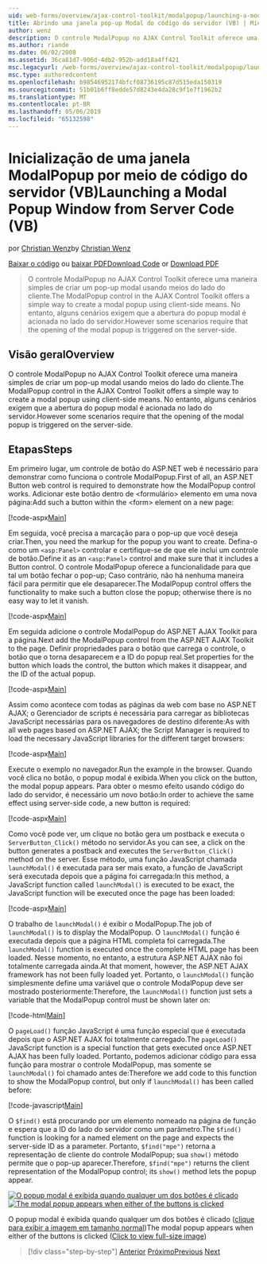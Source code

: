 ```yaml
---
uid: web-forms/overview/ajax-control-toolkit/modalpopup/launching-a-modal-popup-window-from-server-code-vb
title: Abrindo uma janela pop-up Modal do código do servidor (VB) | Microsoft Docs
author: wenz
description: O controle ModalPopup no AJAX Control Toolkit oferece uma maneira simples de criar um pop-up modal usando meios do lado do cliente. No entanto, alguns cenários exigem que o...
ms.author: riande
ms.date: 06/02/2008
ms.assetid: 36ca81d7-906d-4db2-952b-add18a4ff421
msc.legacyurl: /web-forms/overview/ajax-control-toolkit/modalpopup/launching-a-modal-popup-window-from-server-code-vb
msc.type: authoredcontent
ms.openlocfilehash: b98546952174bfcf08736195c87d515eda150319
ms.sourcegitcommit: 51b01b6ff8edde57d8243e4da28c9f1e7f1962b2
ms.translationtype: MT
ms.contentlocale: pt-BR
ms.lasthandoff: 05/06/2019
ms.locfileid: "65132598"
---
```

# <a name="launching-a-modal-popup-window-from-server-code-vb"></a><span data-ttu-id="2205d-104">Inicialização de uma janela ModalPopup por meio de código do servidor (VB)</span><span class="sxs-lookup"><span data-stu-id="2205d-104">Launching a Modal Popup Window from Server Code (VB)</span></span>

<span data-ttu-id="2205d-105">por [Christian Wenz](https://github.com/wenz)</span><span class="sxs-lookup"><span data-stu-id="2205d-105">by [Christian Wenz](https://github.com/wenz)</span></span>

<span data-ttu-id="2205d-106">[Baixar o código](http://download.microsoft.com/download/2/4/0/24052038-f942-4336-905b-b60ae56f0dd5/ModalPopup1.vb.zip) ou [baixar PDF](http://download.microsoft.com/download/b/6/a/b6ae89ee-df69-4c87-9bfb-ad1eb2b23373/modalpopup1VB.pdf)</span><span class="sxs-lookup"><span data-stu-id="2205d-106">[Download Code](http://download.microsoft.com/download/2/4/0/24052038-f942-4336-905b-b60ae56f0dd5/ModalPopup1.vb.zip) or [Download PDF](http://download.microsoft.com/download/b/6/a/b6ae89ee-df69-4c87-9bfb-ad1eb2b23373/modalpopup1VB.pdf)</span></span>

> <span data-ttu-id="2205d-107">O controle ModalPopup no AJAX Control Toolkit oferece uma maneira simples de criar um pop-up modal usando meios do lado do cliente.</span><span class="sxs-lookup"><span data-stu-id="2205d-107">The ModalPopup control in the AJAX Control Toolkit offers a simple way to create a modal popup using client-side means.</span></span> <span data-ttu-id="2205d-108">No entanto, alguns cenários exigem que a abertura do popup modal é acionada no lado do servidor.</span><span class="sxs-lookup"><span data-stu-id="2205d-108">However some scenarios require that the opening of the modal popup is triggered on the server-side.</span></span>

## <a name="overview"></a><span data-ttu-id="2205d-109">Visão geral</span><span class="sxs-lookup"><span data-stu-id="2205d-109">Overview</span></span>

<span data-ttu-id="2205d-110">O controle ModalPopup no AJAX Control Toolkit oferece uma maneira simples de criar um pop-up modal usando meios do lado do cliente.</span><span class="sxs-lookup"><span data-stu-id="2205d-110">The ModalPopup control in the AJAX Control Toolkit offers a simple way to create a modal popup using client-side means.</span></span> <span data-ttu-id="2205d-111">No entanto, alguns cenários exigem que a abertura do popup modal é acionada no lado do servidor.</span><span class="sxs-lookup"><span data-stu-id="2205d-111">However some scenarios require that the opening of the modal popup is triggered on the server-side.</span></span>

## <a name="steps"></a><span data-ttu-id="2205d-112">Etapas</span><span class="sxs-lookup"><span data-stu-id="2205d-112">Steps</span></span>

<span data-ttu-id="2205d-113">Em primeiro lugar, um controle de botão do ASP.NET web é necessário para demonstrar como funciona o controle ModalPopup.</span><span class="sxs-lookup"><span data-stu-id="2205d-113">First of all, an ASP.NET Button web control is required to demonstrate how the ModalPopup control works.</span></span> <span data-ttu-id="2205d-114">Adicionar este botão dentro de &lt;formulário&gt; elemento em uma nova página:</span><span class="sxs-lookup"><span data-stu-id="2205d-114">Add such a button within the &lt;form&gt; element on a new page:</span></span>

[!code-aspx[Main](launching-a-modal-popup-window-from-server-code-vb/samples/sample1.aspx)]

<span data-ttu-id="2205d-115">Em seguida, você precisa a marcação para o pop-up que você deseja criar.</span><span class="sxs-lookup"><span data-stu-id="2205d-115">Then, you need the markup for the popup you want to create.</span></span> <span data-ttu-id="2205d-116">Defina-o como um `<asp:Panel>` controlar e certifique-se de que ele inclui um controle de botão.</span><span class="sxs-lookup"><span data-stu-id="2205d-116">Define it as an `<asp:Panel>` control and make sure that it includes a Button control.</span></span> <span data-ttu-id="2205d-117">O controle ModalPopup oferece a funcionalidade para que tal um botão fechar o pop-up; Caso contrário, não há nenhuma maneira fácil para permitir que ele desaparecer.</span><span class="sxs-lookup"><span data-stu-id="2205d-117">The ModalPopup control offers the functionality to make such a button close the popup; otherwise there is no easy way to let it vanish.</span></span>

[!code-aspx[Main](launching-a-modal-popup-window-from-server-code-vb/samples/sample2.aspx)]

<span data-ttu-id="2205d-118">Em seguida adicione o controle ModalPopup do ASP.NET AJAX Toolkit para a página.</span><span class="sxs-lookup"><span data-stu-id="2205d-118">Next add the ModalPopup control from the ASP.NET AJAX Toolkit to the page.</span></span> <span data-ttu-id="2205d-119">Definir propriedades para o botão que carrega o controle, o botão que o torna desaparecem e a ID do popup real.</span><span class="sxs-lookup"><span data-stu-id="2205d-119">Set properties for the button which loads the control, the button which makes it disappear, and the ID of the actual popup.</span></span>

[!code-aspx[Main](launching-a-modal-popup-window-from-server-code-vb/samples/sample3.aspx)]

<span data-ttu-id="2205d-120">Assim como acontece com todas as páginas da web com base no ASP.NET AJAX; o Gerenciador de scripts é necessária para carregar as bibliotecas JavaScript necessárias para os navegadores de destino diferente:</span><span class="sxs-lookup"><span data-stu-id="2205d-120">As with all web pages based on ASP.NET AJAX; the Script Manager is required to load the necessary JavaScript libraries for the different target browsers:</span></span>

[!code-aspx[Main](launching-a-modal-popup-window-from-server-code-vb/samples/sample4.aspx)]

<span data-ttu-id="2205d-121">Execute o exemplo no navegador.</span><span class="sxs-lookup"><span data-stu-id="2205d-121">Run the example in the browser.</span></span> <span data-ttu-id="2205d-122">Quando você clica no botão, o popup modal é exibida.</span><span class="sxs-lookup"><span data-stu-id="2205d-122">When you click on the button, the modal popup appears.</span></span> <span data-ttu-id="2205d-123">Para obter o mesmo efeito usando código do lado do servidor, é necessário um novo botão:</span><span class="sxs-lookup"><span data-stu-id="2205d-123">In order to achieve the same effect using server-side code, a new button is required:</span></span>

[!code-aspx[Main](launching-a-modal-popup-window-from-server-code-vb/samples/sample5.aspx)]

<span data-ttu-id="2205d-124">Como você pode ver, um clique no botão gera um postback e executa o `ServerButton_Click()` método no servidor.</span><span class="sxs-lookup"><span data-stu-id="2205d-124">As you can see, a click on the button generates a postback and executes the `ServerButton_Click()` method on the server.</span></span> <span data-ttu-id="2205d-125">Esse método, uma função JavaScript chamada `launchModal()` é executada para ser mais exato, a função de JavaScript será executada depois que a página foi carregada:</span><span class="sxs-lookup"><span data-stu-id="2205d-125">In this method, a JavaScript function called `launchModal()` is executed to be exact, the JavaScript function will be executed once the page has been loaded:</span></span>

[!code-aspx[Main](launching-a-modal-popup-window-from-server-code-vb/samples/sample6.aspx)]

<span data-ttu-id="2205d-126">O trabalho de `launchModal()` é exibir o ModalPopup.</span><span class="sxs-lookup"><span data-stu-id="2205d-126">The job of `launchModal()` is to display the ModalPopup.</span></span> <span data-ttu-id="2205d-127">O `launchModal()` função é executada depois que a página HTML completa foi carregada.</span><span class="sxs-lookup"><span data-stu-id="2205d-127">The `launchModal()` function is executed once the complete HTML page has been loaded.</span></span> <span data-ttu-id="2205d-128">Nesse momento, no entanto, a estrutura ASP.NET AJAX não foi totalmente carregada ainda.</span><span class="sxs-lookup"><span data-stu-id="2205d-128">At that moment, however, the ASP.NET AJAX framework has not been fully loaded yet.</span></span> <span data-ttu-id="2205d-129">Portanto, o `launchModal()` função simplesmente define uma variável que o controle ModalPopup deve ser mostrado posteriormente:</span><span class="sxs-lookup"><span data-stu-id="2205d-129">Therefore, the `launchModal()` function just sets a variable that the ModalPopup control must be shown later on:</span></span>

[!code-html[Main](launching-a-modal-popup-window-from-server-code-vb/samples/sample7.html)]

<span data-ttu-id="2205d-130">O `pageLoad()` função JavaScript é uma função especial que é executada depois que o ASP.NET AJAX foi totalmente carregado.</span><span class="sxs-lookup"><span data-stu-id="2205d-130">The `pageLoad()` JavaScript function is a special function that gets executed once ASP.NET AJAX has been fully loaded.</span></span> <span data-ttu-id="2205d-131">Portanto, podemos adicionar código para essa função para mostrar o controle ModalPopup, mas somente se `launchModal()` foi chamado antes de:</span><span class="sxs-lookup"><span data-stu-id="2205d-131">Therefore we add code to this function to show the ModalPopup control, but only if `launchModal()` has been called before:</span></span>

[!code-javascript[Main](launching-a-modal-popup-window-from-server-code-vb/samples/sample8.js)]

<span data-ttu-id="2205d-132">O `$find()` está procurando por um elemento nomeado na página de função e espera que a ID do lado do servidor como um parâmetro.</span><span class="sxs-lookup"><span data-stu-id="2205d-132">The `$find()` function is looking for a named element on the page and expects the server-side ID as a parameter.</span></span> <span data-ttu-id="2205d-133">Portanto, `$find("mpe")` retorna a representação de cliente do controle ModalPopup; sua `show()` método permite que o pop-up aparecer.</span><span class="sxs-lookup"><span data-stu-id="2205d-133">Therefore, `$find("mpe")` returns the client representation of the ModalPopup control; its `show()` method lets the popup appear.</span></span>

<span data-ttu-id="2205d-134">[![O popup modal é exibida quando qualquer um dos botões é clicado](launching-a-modal-popup-window-from-server-code-vb/_static/image2.png)](launching-a-modal-popup-window-from-server-code-vb/_static/image1.png)</span><span class="sxs-lookup"><span data-stu-id="2205d-134">[![The modal popup appears when either of the buttons is clicked](launching-a-modal-popup-window-from-server-code-vb/_static/image2.png)](launching-a-modal-popup-window-from-server-code-vb/_static/image1.png)</span></span>

<span data-ttu-id="2205d-135">O popup modal é exibida quando qualquer um dos botões é clicado ([clique para exibir a imagem em tamanho normal](launching-a-modal-popup-window-from-server-code-vb/_static/image3.png))</span><span class="sxs-lookup"><span data-stu-id="2205d-135">The modal popup appears when either of the buttons is clicked ([Click to view full-size image](launching-a-modal-popup-window-from-server-code-vb/_static/image3.png))</span></span>

> [!div class="step-by-step"]
> <span data-ttu-id="2205d-136">[Anterior](positioning-a-modalpopup-cs.md)
> [Próximo](using-modalpopup-with-a-repeater-control-vb.md)</span><span class="sxs-lookup"><span data-stu-id="2205d-136">[Previous](positioning-a-modalpopup-cs.md)
[Next](using-modalpopup-with-a-repeater-control-vb.md)</span></span>
